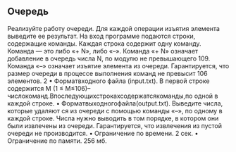  ## Очередь
 Реализуйте работу очереди. Для каждой операции изъятия элемента выведите
 ее результат.
 На вход программе подаются строки, содержащие команды. Каждая строка
 содержит одну команду. Команда — это либо «+ N», либо «–». Команда «+
 N» означает добавление в очередь числа N, по модулю не превышающего 109.
 Команда «–» означает изъятие элемента из очереди. Гарантируется, что размер
 очереди в процессе выполнения команд не превысит 106 элементов.
 2
• Форматвходного файла (input.txt). В первой строке содержится M (1 ≤
 M≤106)–числокоманд.Впоследующихстрокахсодержатсякоманды,по
 одной в каждой строке.
 • Форматвыходногофайла(output.txt). Выведите числа, которые удаляют
ся из очереди с помощью команды «–», по одному в каждой строке. Числа
 нужно выводить в том порядке, в котором они были извлечены из очереди.
 Гарантируется, что извлечения из пустой очереди не производится.
 • Ограничение по времени. 2 сек.
 • Ограничение по памяти. 256 мб.